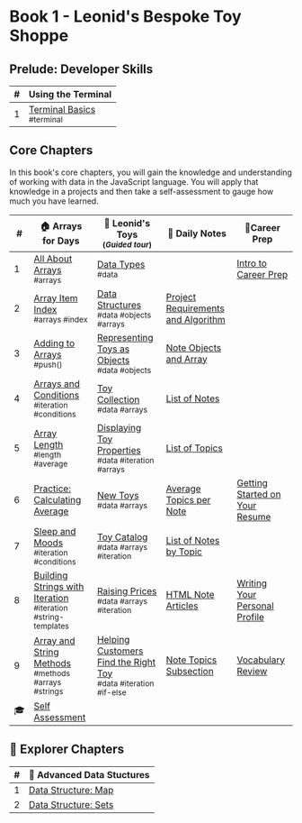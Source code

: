 # Book 1 - Leonid's Bespoke Toy Shoppe

## Prelude: Developer Skills




| # |  Using the Terminal |
|--|--|
| 1 |[Terminal Basics](./chapters/TERMINAL_BASICS.md) <br/> <sub style="font-size:0.85rem;">#terminal</sub> |



## Core Chapters

In this book's core chapters, you will gain the knowledge and understanding of working with data in the JavaScript language. You will apply that knowledge in a projects and then take a self-assessment to gauge how much you have learned.

| # | 🏠 Arrays for Days  | 🧸 Leonid's Toys <br/><sub>(_Guided tour_)</sub> | 📔 Daily Notes | 💼Career Prep
|--|--|--|--|--|
| 1 |[All About Arrays](./chapters/ARRAYS_INTRO.md) <br/> <sub style="font-size:0.85rem;">#arrays</sub> | [Data Types](./chapters/LT_DATA_TYPES.md) <br/> <sub style="font-size:0.85rem;">#data</sub> |  | [Intro to Career Prep](./chapters/career-prep/INTRO.md) |
| 2 |[Array Item Index](./chapters/ARRAYS_INDICES.md) <br/> <sub style="font-size:0.85rem;">#arrays #index</sub> | [Data Structures](./chapters/LT_DATA_STRUCTURES.md) <br/> <sub style="font-size:0.85rem;">#data #objects #arrays</sub> | [Project Requirements and Algorithm](./chapters/DN_REQUIREMENTS.md) |  |
| 3 | [Adding to Arrays](./chapters/ARRAYS_PUSH.md) <br/> <sub style="font-size:0.85rem;">#push()</sub> | [Representing Toys as Objects](./chapters/LT_OBJECTS.md) <br/> <sub style="font-size:0.85rem;">#data #objects</sub> | [Note Objects and Array](./chapters/DN_OBJECTS.md) | 
| 4 | [Arrays and Conditions](./chapters/CONDITIONS_INTRO.md) <br/> <sub style="font-size:0.85rem;">#iteration #conditions</sub> | [Toy Collection](./chapters/LT_ARRAYS.md) <br/> <sub style="font-size:0.85rem;">#data #arrays</sub> | [List of Notes](./chapters/DN_NOTE_LIST.md) |  |
| 5 | [Array Length](./chapters/ARRAYS_LENGTH.md) <br/> <sub style="font-size:0.85rem;">#length #average</sub> | [Displaying Toy Properties](./chapters/LT_PROPERTY_ACCESS.md) <br/> <sub style="font-size:0.85rem;">#data #iteration #arrays</sub> | [List of Topics](./chapters/DN_TOPICS_LIST.md) |
| 6 | [Practice: Calculating Average](./chapters/ARRAYS_PRACTICE.md) | [New Toys](./chapters/LT_ARRAY_PUSH.md) <br/> <sub style="font-size:0.85rem;">#data #arrays</sub> | [Average Topics per Note](./chapters/DN_TOPICS_AVERAGE.md) | [Getting Started on Your Resume](./chapters/career-prep/RESUME_WRITING.md) 
| 7 | [Sleep and Moods](./chapters/ARRAYS_CONDITIONS_PRACTICE.md) <br/> <sub style="font-size:0.85rem;">#iteration #conditions</sub> | [Toy Catalog](./chapters/LT_ARRAY_ITERATION.md) <br/> <sub style="font-size:0.85rem;">#data #arrays #iteration</sub> | [List of Notes by Topic](./chapters/DN_NOTES_BY_TOPIC.md) |
| 8 | [Building Strings with Iteration](./chapters/ARRAYS_STRINGS.md) <br/> <sub style="font-size:0.85rem;">#iteration #string-templates</sub> | [Raising Prices](./chapters/LT_ITERATION_WITH_LOGIC.md) <br/> <sub style="font-size:0.85rem;">#data #arrays #iteration</sub> | [HTML Note Articles](./chapters/DN_NOTE_ARTICLES.md) | [Writing Your Personal Profile](./chapters/career-prep/PERSONAL_PROFILE.md)|
| 9 | [Array and String Methods](./chapters/ARRAY_STRING_METHODS.md) <br/> <sub style="font-size:0.85rem;">#methods #arrays #strings</sub> | [Helping Customers Find the Right Toy](./chapters/LT_FIND.md) <br/> <sub style="font-size:0.85rem;">#data #iteration #if-else</sub> | [Note Topics Subsection](./chapters/DN_TOPICS_SECTION.md) |  [Vocabulary Review](./chapters/career-prep/BOOK-1-VOCAB.md)|
| 🎓 | [Self Assessment](./chapters/JS_DATA_ASSESSMENT.md) |  |

## 🧭 Explorer Chapters

| # | 🚀  Advanced Data Stuctures |
|--|--|
| 1 | [Data Structure: Map](./chapters/JAVASCRIPT_MAPS.md) |
| 2 | [Data Structure: Sets](./chapters/JAVASCRIPT_SETS.md) |
